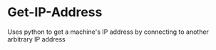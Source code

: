 # Get-IP-Address
Uses python to get a machine's IP address by connecting to another arbitrary IP address
